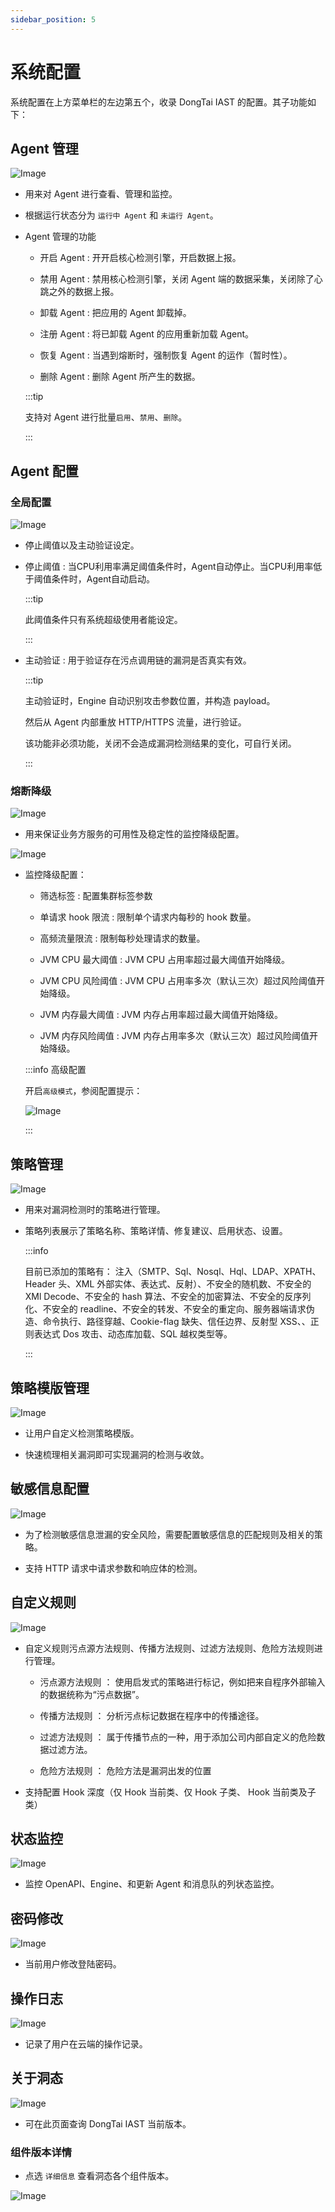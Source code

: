 ```yaml
---
sidebar_position: 5
---
```


# 系统配置

系统配置在上方菜单栏的左边第五个，收录 DongTai IAST 的配置。其子功能如下：

## Agent 管理

![Image](../_resource/operation/server/zh_agent_list.png "")

* 用来对 Agent 进行查看、管理和监控。

* 根据运行状态分为 `运行中 Agent` 和 `未运行 Agent`。

* Agent 管理的功能

	* 开启 Agent : 开开启核心检测引擎，开启数据上报。

	* 禁用 Agent : 禁用核心检测引擎，关闭 Agent 端的数据采集，关闭除了心跳之外的数据上报。

	* 卸载 Agent : 把应用的 Agent 卸载掉。

	* 注册 Agent : 将已卸载 Agent 的应用重新加载 Agent。

	* 恢复 Agent : 当遇到熔断时，强制恢复 Agent 的运作（暂时性）。

	* 删除 Agent : 删除 Agent 所产生的数据。

	:::tip

	支持对 Agent 进行批量`启用`、`禁用`、`删除`。

	:::

## Agent 配置

### 全局配置

![Image](../_resource/operation/server/zh_agent_global_config.png "")

* 停止阈值以及主动验证设定。

* 停止阈值 : 当CPU利用率满足阈值条件时，Agent自动停止。当CPU利用率低于阈值条件时，Agent自动启动。

	:::tip

	此阈值条件只有系统超级使用者能设定。

	:::

* 主动验证 : 用于验证存在污点调用链的漏洞是否真实有效。

	:::tip

	主动验证时，Engine 自动识别攻击参数位置，并构造 payload。

	然后从 Agent 内部重放 HTTP/HTTPS 流量，进行验证。

	该功能非必须功能，关闭不会造成漏洞检测结果的变化，可自行关闭。

	:::

### 熔断降级

![Image](../_resource/operation/server/zh_agent_circuit_breaker.png "")

* 用来保证业务方服务的可用性及稳定性的监控降级配置。

![Image](../_resource/operation/server/zh_agent_circuit_breaker_config.png "")

* 监控降级配置：

	* 筛选标签 : 配置集群标签参数

	* 单请求 hook 限流 : 限制单个请求内每秒的 hook 数量。

	* 高频流量限流 : 限制每秒处理请求的数量。

	* JVM CPU 最大阈值 : JVM CPU 占用率超过最大阈值开始降级。

	* JVM CPU 风险阈值 : JVM CPU 占用率多次（默认三次）超过风险阈值开始降级。

	* JVM 内存最大阈值 : JVM 内存占用率超过最大阈值开始降级。

	* JVM 内存风险阈值 : JVM 内存占用率多次（默认三次）超过风险阈值开始降级。

	:::info 高级配置

	开启`高级模式`，参阅配置提示：

	![Image](../_resource/operation/server/zh_agent_circuit_breaker_config_advanced.png "")
	
	:::

## 策略管理

![Image](../_resource/operation/server/zh_policy_list.png "")

* 用来对漏洞检测时的策略进行管理。

* 策略列表展示了策略名称、策略详情、修复建议、启用状态、设置。

	:::info

	目前已添加的策略有：
	注入（SMTP、Sql、Nosql、Hql、LDAP、XPATH、Header 头、XML 外部实体、表达式、反射）、不安全的随机数、不安全的 XMl Decode、不安全的 hash 算法、不安全的加密算法、不安全的反序列化、不安全的 readline、不安全的转发、不安全的重定向、服务器端请求伪造、命令执行、路径穿越、Cookie-flag 缺失、信任边界、反射型 XSS、、正则表达式 Dos 攻击、动态库加载、SQL 越权类型等。

	:::

## 策略模版管理

![Image](../_resource/operation/server/zh_policy_manage.png "")

* 让用户自定义检测策略模版。

* 快速梳理相关漏洞即可实现漏洞的检测与收敛。

## 敏感信息配置

![Image](../_resource/operation/server/zh_sensitive_manage.png "")

* 为了检测敏感信息泄漏的安全风险，需要配置敏感信息的匹配规则及相关的策略。

* 支持 HTTP 请求中请求参数和响应体的检测。

## 自定义规则

![Image](../_resource/operation/server/zh_hook_custom.png "")

* 自定义规则污点源方法规则、传播方法规则、过滤方法规则、危险方法规则进行管理。
	
	* 污点源方法规则 ： 使用启发式的策略进行标记，例如把来自程序外部输入的数据统称为“污点数据”。

	* 传播方法规则 ： 分析污点标记数据在程序中的传播途径。

	* 过滤方法规则 ： 属于传播节点的一种，用于添加公司内部自定义的危险数据过滤方法。

	* 危险方法规则 ： 危险方法是漏洞出发的位置

* 支持配置 Hook 深度（仅 Hook 当前类、仅 Hook 子类、 Hook 当前类及子类）

## 状态监控

![Image](../_resource/operation/server/zh_status_monitor.png "")

* 监控 OpenAPI、Engine、和更新 Agent 和消息队的列状态监控。

## 密码修改

![Image](../_resource/operation/server/zh_pwd_change.png "")

* 当前用户修改登陆密码。

## 操作日志

![Image](../_resource/operation/server/zh_ops_log.png "")

* 记录了用户在云端的操作记录。

## 关于洞态

![Image](../_resource/operation/server/zh_about_us.png "")

* 可在此页面查询 DongTai IAST 当前版本。

### 组件版本详情

* 点选 `详细信息` 查看洞态各个组件版本。


![Image](../_resource/operation/server/zh_about_us_detail.png "")